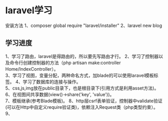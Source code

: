 # laravel学习
安装方法
1、composer global require "laravel/installer"
2、laravel new blog

## 学习进度
1、学习了路由，laravel是得路由的，所以要先写路由才行。 
2、学习了控制器以及命令行创建控制器的方法（php artisan  make:controller Home/IndexController）。  
3、学习了视图，变量分配，两种命名方式，加blade的可以使用laravel模板标签。
4、学习了数据库的连接与操作。  
5、css,js,img放在public目录下，也是根目录下(引用方式是利用asset方法)。  
6、在视图间共享数据(view()->share('key', 'value'))。    
7、模板继承(参考Blade模板)。
8、http层csrf表单验证，控制器中validate验证(可以在Http中自定义require验证类)，依赖注入Request类（php类型约束）。
9、
